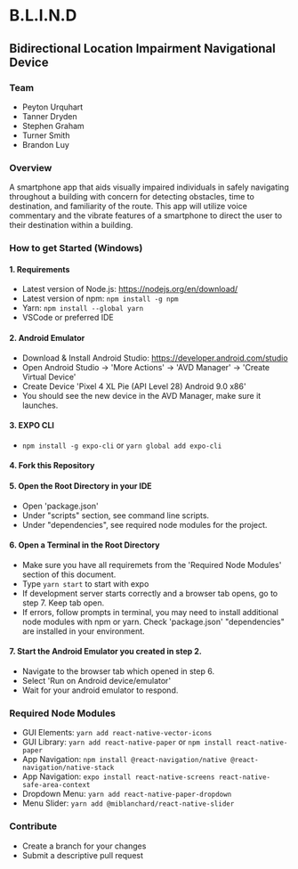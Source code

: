 # B.L.I.N.D
## Bidirectional Location Impairment Navigational Device
### Team
- Peyton Urquhart
- Tanner Dryden
- Stephen Graham
- Turner Smith                                                                                              
- Brandon Luy
### Overview
A smartphone app that aids visually impaired individuals in safely navigating throughout a building with 
concern for detecting obstacles, time to destination, and familiarity of the route. This app will utilize
voice commentary and the vibrate features of a smartphone to direct the user to their destination within a 
building.

### How to get Started (Windows)
#### 1. Requirements
- Latest version of Node.js: https://nodejs.org/en/download/
- Latest version of npm: ```npm install -g npm```
- Yarn: ```npm install --global yarn```
- VSCode or preferred IDE
#### 2. Android Emulator
- Download & Install Android Studio: https://developer.android.com/studio
- Open Android Studio -> 'More Actions' -> 'AVD Manager' -> 'Create Virtual Device'
- Create Device 'Pixel 4 XL Pie (API Level 28) Android 9.0 x86'
- You should see the new device in the AVD Manager, make sure it launches.
#### 3. EXPO CLI
- ```npm install -g expo-cli``` or ```yarn global add expo-cli```
#### 4. Fork this Repository
#### 5. Open the Root Directory in your IDE
- Open 'package.json'
- Under "scripts" section, see command line scripts.
- Under "dependencies", see required node modules for the project.
#### 6. Open a Terminal in the Root Directory
- Make sure you have all requiremets from the 'Required Node Modules' section of this document.
- Type ```yarn start``` to start with expo
- If development server starts correctly and a browser tab opens, go to step 7. Keep tab open.
- If errors, follow prompts in terminal, you may need to install additional node modules with npm or yarn. Check 'package.json' "dependencies" are installed in your environment.
#### 7. Start the Android Emulator you created in step 2.
- Navigate to the browser tab which opened in step 6.
- Select 'Run on Android device/emulator'
- Wait for your android emulator to respond.

### Required Node Modules
- GUI Elements: ```yarn add react-native-vector-icons```
- GUI Library: ```yarn add react-native-paper``` or ```npm install react-native-paper```
- App Navigation: ```npm install @react-navigation/native @react-navigation/native-stack```
- App Navigation: ```expo install react-native-screens react-native-safe-area-context```
- Dropdown Menu: ```yarn add react-native-paper-dropdown```
- Menu Slider: ```yarn add @miblanchard/react-native-slider```

### Contribute
- Create a branch for your changes
- Submit a descriptive pull request




